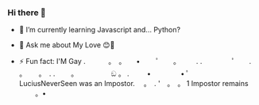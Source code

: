 ### Hi there 👋



- 🌱 I’m currently learning Javascript and... Python?
- 💬 Ask me about My Love 😊🤡

- ⚡ Fun fact: I'M Gay
. 　　　。　。　　•　 　ﾟ　　。 　　.
.　　　 　ﾟ　　.　　　　　 。　　 。　.
.　　 。　　　　　 ඞ 。 . 　　 • 　　　　•
ﾟ　　           LuciusNeverSeen   was  an Impostor.　 。　.
'　。　。 1 Impostor remains 　 　。•

